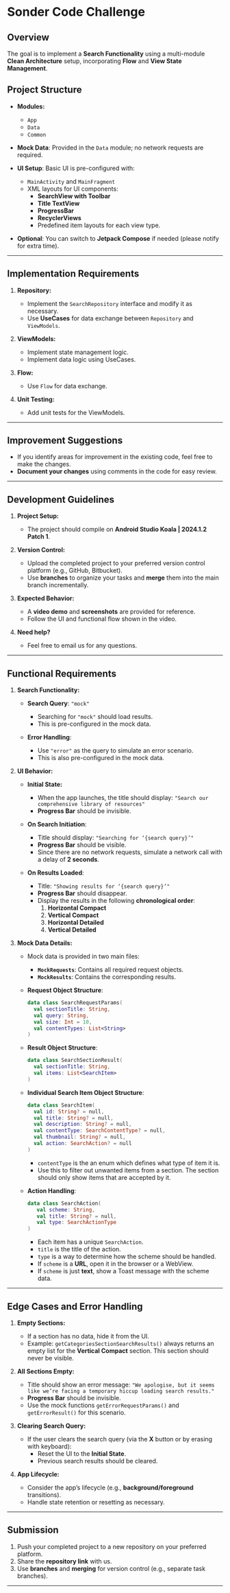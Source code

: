 # **Sonder Code Challenge**

## **Overview**
The goal is to implement a **Search Functionality** using a multi-module **Clean Architecture** setup, incorporating **Flow** and **View State Management**.

## **Project Structure**
- **Modules:**
  - `App`
  - `Data`
  - `Common`
  
- **Mock Data**: Provided in the `Data` module; no network requests are required.
- **UI Setup**: Basic UI is pre-configured with:
  - `MainActivity` and `MainFragment`
  - XML layouts for UI components:
    - **SearchView with Toolbar**
    - **Title TextView**
    - **ProgressBar**
    - **RecyclerViews**
    - Predefined item layouts for each view type.
  
- **Optional**: You can switch to **Jetpack Compose** if needed (please notify for extra time).

---

## **Implementation Requirements**
1. **Repository:**
   - Implement the `SearchRepository` interface and modify it as necessary.
   - Use **UseCases** for data exchange between `Repository` and `ViewModels`.

2. **ViewModels:**
   - Implement state management logic.
   - Implement data logic using UseCases.

3. **Flow:**
   - Use `Flow` for data exchange. 

4. **Unit Testing:**
   - Add unit tests for the ViewModels.

---

## **Improvement Suggestions**
- If you identify areas for improvement in the existing code, feel free to make the changes.
- **Document your changes** using comments in the code for easy review.

---

## **Development Guidelines**
1. **Project Setup:**
   - The project should compile on **Android Studio Koala | 2024.1.2 Patch 1**.

2. **Version Control:**
   - Upload the completed project to your preferred version control platform (e.g., GitHub, Bitbucket).
   - Use **branches** to organize your tasks and **merge** them into the main branch incrementally.

3. **Expected Behavior:**
   - A **video demo** and **screenshots** are provided for reference.
   - Follow the UI and functional flow shown in the video.

4. **Need help?**
   - Feel free to email us for any questions.
---

## **Functional Requirements**   
1. **Search Functionality:**
   - **Search Query**: `"mock"`
     - Searching for `"mock"` should load results.
     - This is pre-configured in the mock data.
   
   - **Error Handling**:
     - Use `"error"` as the query to simulate an error scenario.
     - This is also pre-configured in the mock data.

2. **UI Behavior:**
   - **Initial State:**
     - When the app launches, the title should display: `"Search our comprehensive library of resources"`
     - **Progress Bar** should be invisible.
     
   - **On Search Initiation**:
     - Title should display: `"Searching for ‘{search query}’"`
     - **Progress Bar** should be visible.
     - Since there are no network requests, simulate a network call with a delay of **2 seconds**.
   
   - **On Results Loaded**:
     - Title: `"Showing results for ‘{search query}’"`
     - **Progress Bar** should disappear.
     - Display the results in the following **chronological order**:
       1. **Horizontal Compact**
       2. **Vertical Compact**
       3. **Horizontal Detailed**
       4. **Vertical Detailed**

5. **Mock Data Details:**
   - Mock data is provided in two main files:
     - **`MockRequests`**: Contains all required request objects.
     - **`MockResults`**: Contains the corresponding results.

   - **Request Object Structure**:
     ```kotlin
     data class SearchRequestParams(
       val sectionTitle: String,
       val query: String,
       val size: Int = 10,
       val contentTypes: List<String>
     )
     ```

   - **Result Object Structure**:
     ```kotlin
     data class SearchSectionResult(
       val sectionTitle: String,
       val items: List<SearchItem>
     )
     ```

   - **Individual Search Item Object Structure**:
     ```kotlin
     data class SearchItem(
       val id: String? = null,
       val title: String? = null,
       val description: String? = null,
       val contentType: SearchContentType? = null,
       val thumbnail: String? = null,
       val action: SearchAction? = null
     )
     ```
     - `contentType` is the an enum which defines what type of item it is.
     - Use this to filter out unwanted items from a section. The section should only show items that are accepted by it.

   - **Action Handling**:
     ```kotlin
     data class SearchAction(
        val scheme: String,
        val title: String? = null,
        val type: SearchActionType
     )
     ```
     - Each item has a unique `SearchAction`.
     - `title` is the title of the action.
     - `type` is a way to determine how the scheme should be handled.
     - If `scheme` is a **URL**, open it in the browser or a WebView.
     - If `scheme` is just **text**, show a Toast message with the scheme data.

---

## **Edge Cases and Error Handling**
1. **Empty Sections:**
   - If a section has no data, hide it from the UI.
   - Example: `getCategoriesSectionSearchResults()` always returns an empty list for the **Vertical Compact** section. This section should never be visible.

2. **All Sections Empty:**
   - Title should show an error message: `"We apologise, but it seems like we’re facing a temporary hiccup loading search results."`
   - **Progress Bar** should be invisible.
   - Use the mock functions `getErrorRequestParams()` and `getErrorResult()` for this scenario.

3. **Clearing Search Query:**
   - If the user clears the search query (via the **X** button or by erasing with keyboard):
     - Reset the UI to the **Initial State**.
     - Previous search results should be cleared.

4. **App Lifecycle:**
   - Consider the app’s lifecycle (e.g., **background/foreground** transitions).
   - Handle state retention or resetting as necessary.

---

## **Submission**
1. Push your completed project to a new repository on your preferred platform.
2. Share the **repository link** with us.
3. Use **branches** and **merging** for version control (e.g., separate task branches).

---
